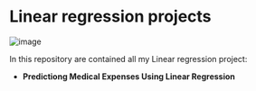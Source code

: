 # Linear regression projects

![image](https://user-images.githubusercontent.com/33997173/143189022-cc149372-f836-46fd-ac6f-d89013bef4a6.png)

In this repository are contained all my Linear regression project:

* **Predictiong Medical Expenses Using Linear Regression**
